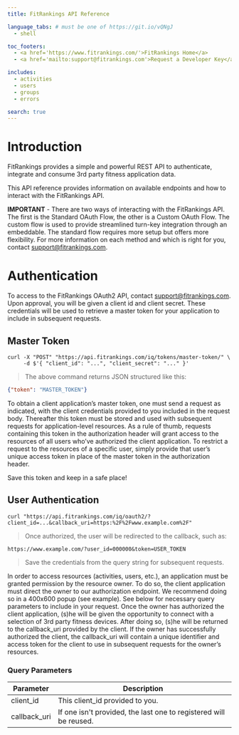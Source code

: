 ```yaml
---
title: FitRankings API Reference

language_tabs: # must be one of https://git.io/vQNgJ
  - shell

toc_footers:
  - <a href='https://www.fitrankings.com/'>FitRankings Home</a>
  - <a href='mailto:support@fitrankings.com'>Request a Developer Key</a>

includes:
  - activities
  - users
  - groups
  - errors

search: true
---
```


# Introduction

FitRankings provides a simple and powerful REST API to authenticate, integrate and consume 3rd party fitness application data. 

This API reference provides information on available endpoints and how to interact with the FitRankings API.

<aside class="success">
<strong>IMPORTANT</strong> - There are two ways of interacting with the FitRankings API. The first is the Standard OAuth Flow, the other is a Custom OAuth Flow. The custom flow is used to provide streamlined turn-key integration through an embeddable. The standard flow requires more setup but offers more flexibility. For more information on each method and which is right for you, contact <a href="mailto:support@fitrankings.com">support@fitrankings.com</a>.
</aside>

# Authentication

To access to the FitRankings OAuth2 API, contact <a href="mailto:support@fitrankings.com">support@fitrankings.com</a>. Upon approval, you will be given a client id and client secret. These credentials will be used to retrieve a master token for your application to include in subsequent requests. 

## Master Token

```shell
curl -X "POST" "https://api.fitrankings.com/iq/tokens/master-token/" \
     -d $'{ "client_id": "...", "client_secret": "..." }'
```

> The above command returns JSON structured like this:

```json
{"token": "MASTER_TOKEN"}
```

To obtain a client application’s master token, one must send a request as indicated, with the client credentials provided to you included in the request body. Thereafter this token must be stored and used with subsequent requests for application-level resources. As a rule of thumb, requests containing this token in the authorization header will grant access to the resources of all users who’ve authorized the client application. To restrict a request to the resources of a specific user, simply provide that user’s unique access token in place of the master token in the authorization header.

<aside class="notice">
Save this token and keep in a safe place!
</aside>

## User Authentication

```shell
curl "https://api.fitrankings.com/iq/oauth2/?client_id=...&callback_uri=https:%2F%2Fwww.example.com%2F"
```
> Once authorized, the user will be redirected to the callback, such as:

```
https://www.example.com/?user_id=000000&token=USER_TOKEN
``` 
> Save the credentials from the query string for subsequent requests.

In order to access resources (activities, users, etc.), an application must be granted permission by the resource owner. To do so, the client application must direct the owner to our authorization endpoint. We recommend doing so in a 400x600 popup (see example). See below for necessary query parameters to include in your request. Once the owner has authorized the client application, (s)he will be given the opportunity to connect with a selection of 3rd party fitness devices. After doing so, (s)he will be returned to the callback_uri provided by the client. If the owner has successfully authorized the client, the callback_uri will contain a unique identifier and access token for the client to use in subsequent requests for the owner’s resources.

### Query Parameters

Parameter | Description
--------- | -----------
client_id | This client_id provided to you.
callback_uri | If one isn't provided, the last one to registered will be reused.
